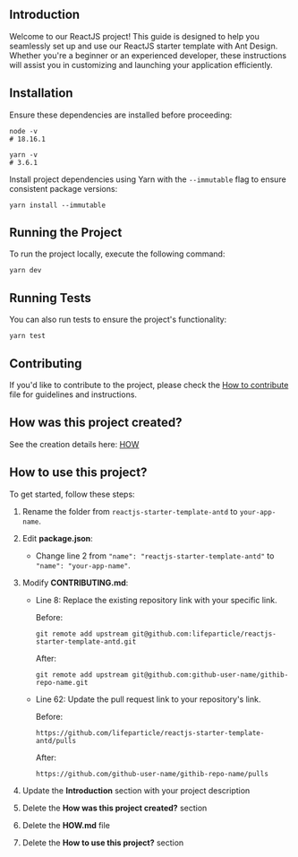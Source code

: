## Introduction

Welcome to our ReactJS project! This guide is designed to help you seamlessly set up and use our ReactJS starter template with Ant Design. Whether you're a beginner or an experienced developer, these instructions will assist you in customizing and launching your application efficiently.

## Installation

Ensure these dependencies are installed before proceeding:

```shell
node -v
# 18.16.1

yarn -v
# 3.6.1
```

Install project dependencies using Yarn with the `--immutable` flag to ensure consistent package versions:

```shell
yarn install --immutable
```

## Running the Project

To run the project locally, execute the following command:

```shell
yarn dev
```

## Running Tests

You can also run tests to ensure the project's functionality:

```shell
yarn test
```

## Contributing

If you'd like to contribute to the project, please check the [How to contribute](./CONTRIBUTING.md) file for guidelines and instructions.

## How was this project created?

See the creation details here: [HOW](./HOW.md)

## How to use this project?

To get started, follow these steps:

1. Rename the folder from `reactjs-starter-template-antd` to `your-app-name`.
2. Edit **package.json**:
    - Change line 2 from `"name": "reactjs-starter-template-antd"` to `"name": "your-app-name"`.
3. Modify **CONTRIBUTING.md**:

    - Line 8: Replace the existing repository link with your specific link.

        Before:

        ```shell
        git remote add upstream git@github.com:lifeparticle/reactjs-starter-template-antd.git
        ```

        After:

        ```shell
        git remote add upstream git@github.com:github-user-name/githib-repo-name.git
        ```

    - Line 62: Update the pull request link to your repository's link.

        Before:

        ```shell
        https://github.com/lifeparticle/reactjs-starter-template-antd/pulls
        ```

        After:

        ```shell
        https://github.com/github-user-name/githib-repo-name/pulls
        ```

4. Update the **Introduction** section with your project description
5. Delete the **How was this project created?** section
6. Delete the **HOW.md** file
7. Delete the **How to use this project?** section
